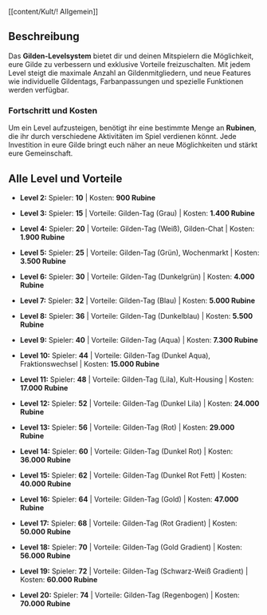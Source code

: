 [[content/Kult/‎‎‎‎‎‎! AIIgemein‎‎]]

## **Beschreibung**


Das **Gilden-Levelsystem** bietet dir und deinen Mitspielern die Möglichkeit, eure Gilde zu verbessern und exklusive Vorteile freizuschalten. Mit jedem Level steigt die maximale Anzahl an Gildenmitgliedern, und neue Features wie individuelle Gildentags, Farbanpassungen und spezielle Funktionen werden verfügbar.

### Fortschritt und Kosten

Um ein Level aufzusteigen, benötigt ihr eine bestimmte Menge an **Rubinen**, die ihr durch verschiedene Aktivitäten im Spiel verdienen könnt. Jede Investition in eure Gilde bringt euch näher an neue Möglichkeiten und stärkt eure Gemeinschaft.


## **Alle Level und Vorteile**



- **Level 2:** Spieler: **10** | Kosten: **900 Rubine**
- **Level 3:** Spieler: **15** | Vorteile: Gilden-Tag (Grau) | Kosten: **1.400 Rubine**
- **Level 4:** Spieler: **20** | Vorteile: Gilden-Tag (Weiß), Gilden-Chat | Kosten: **1.900 Rubine**
- **Level 5:** Spieler: **25** | Vorteile: Gilden-Tag (Grün), Wochenmarkt | Kosten: **3.500 Rubine**
- **Level 6:** Spieler: **30** | Vorteile: Gilden-Tag (Dunkelgrün) | Kosten: **4.000 Rubine**
- **Level 7:** Spieler: **32** | Vorteile: Gilden-Tag (Blau) | Kosten: **5.000 Rubine**
- **Level 8:** Spieler: **36** | Vorteile: Gilden-Tag (Dunkelblau) | Kosten: **5.500 Rubine**
- **Level 9:** Spieler: **40** | Vorteile: Gilden-Tag (Aqua) | Kosten: **7.300 Rubine**
- **Level 10:** Spieler: **44** | Vorteile: Gilden-Tag (Dunkel Aqua), Fraktionswechsel | Kosten: **15.000 Rubine**

- **Level 11:** Spieler: **48** | Vorteile: Gilden-Tag (Lila), Kult-Housing | Kosten: **17.000 Rubine**
- **Level 12:** Spieler: **52** | Vorteile: Gilden-Tag (Dunkel Lila) | Kosten: **24.000 Rubine**
- **Level 13:** Spieler: **56** | Vorteile: Gilden-Tag (Rot) | Kosten: **29.000 Rubine**
- **Level 14:** Spieler: **60** | Vorteile: Gilden-Tag (Dunkel Rot) | Kosten: **36.000 Rubine**
- **Level 15:** Spieler: **62** | Vorteile: Gilden-Tag (Dunkel Rot Fett) | Kosten: **40.000 Rubine**
- **Level 16:** Spieler: **64** | Vorteile: Gilden-Tag (Gold) | Kosten: **47.000 Rubine**
- **Level 17:** Spieler: **68** | Vorteile: Gilden-Tag (Rot Gradient) | Kosten: **50.000 Rubine**
- **Level 18:** Spieler: **70** | Vorteile: Gilden-Tag (Gold Gradient) | Kosten: **56.000 Rubine**
- **Level 19:** Spieler: **72** | Vorteile: Gilden-Tag (Schwarz-Weiß Gradient) | Kosten: **60.000 Rubine**
- **Level 20:** Spieler: **74** | Vorteile: Gilden-Tag (Regenbogen) | Kosten: **70.000 Rubine**







